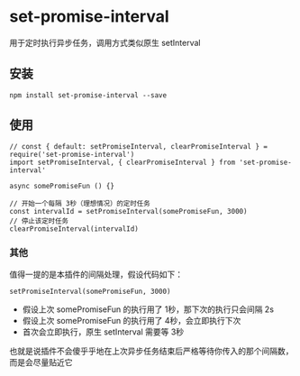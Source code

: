 # set-promise-interval
用于定时执行异步任务，调用方式类似原生 setInterval

## 安装
```
npm install set-promise-interval --save
```

## 使用
```
// const { default: setPromiseInterval, clearPromiseInterval } = require('set-promise-interval') 
import setPromiseInterval, { clearPromiseInterval } from 'set-promise-interval'

async somePromiseFun () {}

// 开始一个每隔 3秒（理想情况）的定时任务
const intervalId = setPromiseInterval(somePromiseFun, 3000)
// 停止该定时任务
clearPromiseInterval(intervalId)
```

### 其他
值得一提的是本插件的间隔处理，假设代码如下：
```
setPromiseInterval(somePromiseFun, 3000)
```
* 假设上次 somePromiseFun 的执行用了 1秒，那下次的执行只会间隔 2s
* 假设上次 somePromiseFun 的执行用了 4秒，会立即执行下次
* 首次会立即执行，原生 setInterval 需要等 3秒

也就是说插件不会傻乎乎地在上次异步任务结束后严格等待你传入的那个间隔数，而是会尽量贴近它
